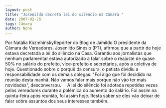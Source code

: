 ```yaml
---
layout: post
title: "Josenildo decreta lei do silêncio na Câmara "
date: 2007-02-26
tags: Câmara
author: None
---
```

Por Natália KozmhinskyRepórter do Blog de Jamildo 
O presidente da Câmara de Vereadores, Josenildo Sinésio (PT), afirmou que a partir de hoje estava decretada a lei do silêncio na Casa. Garantiu aos jornalistas que nenhum parlamentar estava autorizado a falar sobre o reajuste de quase 50% no salário do prefeito, vice-prefeito e secretários, após a coletiva de hoje. 
Questionado sobre o porquê da censura, o petista dividiu a responsabilidade com os demais colegas. \"Foi algo que foi decidido na reunião desta&nbsp;manhã. Não vamos falar mais porque não vão ter mais novidades\", desconversou.&nbsp;&nbsp;&nbsp;&nbsp;
A lei do silêncio foi adotada repetidas vezes pelos vereadores durante a polêmica do aumento do salário. Foi assim na quinta-feira após reunião, foi assim hoje. Resta saber se eles vão deixar de falar sobre assuntos dos seus interesses também.  